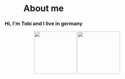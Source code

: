 <h1 align="center">About me</h1>
<h3 align="center">Hi, I'm Tobi and I live in germany</h3>
<a href="https://waylonwalker.com/latest"><img height="140" align='right' src="https://github-readme-stats.vercel.app/api/top-langs/?username=ZugPilot&layout=compact&theme=radical"></a>
</p>
<a href="https://waylonwalker.com/latest"><img height="140" align='right' src="https://github-readme-stats.vercel.app/api?username=ZugPilot&count_private=true&show_icons=true&theme=radical"></a>
</p>
